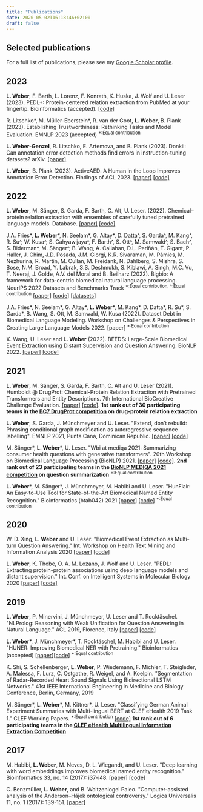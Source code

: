 ```yaml
---
title: "Publications"
date: 2020-05-02T16:18:46+02:00
draft: false
---
```

<link rel="stylesheet" href="https://cdn.jsdelivr.net/gh/jpswalsh/academicons@1/css/academicons.min.css">

## Selected publications
For a full list of publications, please see my [Google Scholar profile](https://scholar.google.com/citations?user=OKbS2VAAAAAJ&hl=en&oi=ao).


## 2023
**L. Weber**, F. Barth, L. Lorenz, F. Konrath, K. Huska, J. Wolf and U. Leser (2023). PEDL+: Protein-centered relation extraction from PubMed at your fingertip. Bioinformatics (accepted). [[code]](https://github.com/leonweber/pedl)

R. Litschko\*, M. Müller-Eberstein\*, R. van der Goot, **L. Weber**, B. Plank (2023). Establishing Trustworthiness: Rethinking Tasks and Model Evaluation. EMNLP 2023 (accepted)
<sup>\*:Equal contribution</sup>

**L. Weber-Genzel**, R. Litschko, E. Artemova, and B. Plank (2023). Donkii: Can annotation error
detection methods find errors in instruction-tuning datasets? arXiv. [[paper]](https://arxiv.org/abs/2309.01669) 

**L. Weber**, B. Plank (2023). ActiveAED: A Human in the Loop Improves Annotation Error Detection. Findings of ACL 2023. [[paper]](https://aclanthology.org/2023.findings-acl.562/) [[code]](https://github.com/mainlp/ActiveAED)

## 2022
**L. Weber**, M. Sänger, S. Garda, F. Barth, C. Alt, U. Leser. (2022). Chemical–protein relation extraction with ensembles of carefully tuned pretrained language models. Database. [[paper]](https://academic.oup.com/database/article/doi/10.1093/database/baac098/6833204?login=false) [[code]](https://github.com/leonweber/drugprot)

J.A. Fries\*, **L. Weber**\*, N. Seelam\*, G. Altay\*, D. Datta\^, S. Garda\^, M. Kang\^, R. Su\^, W. Kusa\^, S. Cahyawijaya\^, F. Barth\^, S. Ott\^, M. Samwald\^, S. Bach\^, S. Biderman\^, M. Sänger\^, B. Wang, A. Callahan, D.L. Periñán, T. Gigant, P. Haller, J. Chim, J.D. Posada, J.M. Giorgi, K.R. Sivaraman, M. Pàmies, M. Nezhurina, R. Martin, M. Cullan, M. Freidank, N. Dahlberg, S. Mishra, S. Bose, N.M. Broad, Y. Labrak, S.S. Deshmukh, S. Kiblawi, A. Singh, M.C. Vu, T. Neeraj, J. Golde, A.V. del Moral and B. Beilharz (2022). Bigbio: A framework for data-centric biomedical natural language processing. NeurIPS 2022 Datasets and Benchmarks Track
<sup>\*:Equal contribution, \^:Equal contribution</sup> [[paper]](https://openreview.net/forum?id=8lQDn9zTQlW) [[code]](https://github.com/bigscience-workshop/biomedical) [[datasets]](https://huggingface.co/bigbio)


J.A. Fries\*, N. Seelam\*, G. Altay\*, **L. Weber**\*, M. Kang\*, D. Datta\*, R. Su\*, S. Garda\*, B. Wang, S. Ott, M. Samwald, W. Kusa (2022). Dataset Debt in Biomedical Language Modeling. Workshop on Challenges & Perspectives in Creating Large Language Models 2022. [[paper]](https://aclanthology.org/2022.bigscience-1.10/) 
<sup>\*:Equal contribution</sup>

X. Wang, U. Leser and **L. Weber** (2022). BEEDS: Large-Scale Biomedical Event Extraction using Distant Supervision and Question Answering. BioNLP 2022. [[paper]](https://aclanthology.org/2022.bionlp-1.28/) [[code]](https://github.com/WangXII/BEEDS)

## 2021
**L. Weber**, M. Sänger, S. Garda, F. Barth, C. Alt and U. Leser (2021). Humboldt @ DrugProt: Chemical-Protein Relation Extraction with Pretrained Transformers and Entity Descriptions. 7th International BioCreative Challenge Evaluation. [[paper]](https://biocreative.bioinformatics.udel.edu/media/store/files/2021/Track1_pos_2_BC7_submission_172.pdf) [[code]](https://github.com/leonweber/drugprot). 
**1st rank out of 30 participating teams in the [BC7 DrugProt competition](https://biocreative.bioinformatics.udel.edu/tasks/biocreative-vii/track-1/) on drug-protein relation extraction**

**L. Weber**, S. Garda, J. Münchmeyer and U. Leser. "Extend, don’t rebuild: Phrasing conditional graph modification as autoregressive sequence labelling". EMNLP 2021, Punta Cana, Dominican Republic. [[paper]](https://aclanthology.org/2021.emnlp-main.93/) [[code]](https://github.com/leonweber/extend)

M. Sänger\*, **L. Weber**\*, U. Leser. "Wbi at mediqa 2021: Summarizing consumer health questions with generative transformers". 20th Workshop on Biomedical Language Processing (BioNLP) 2021. [[paper]](https://aclanthology.org/2021.bionlp-1.9/) [[code]](https://github.com/leonweber/bionlp21_summarize). 
**2nd rank out of 23 participating teams in the [BioNLP MEDIQA 2021 competition](https://sites.google.com/view/mediqa2021) on question summarization**
<sup>\*:Equal contribution</sup>

 **L. Weber**\*, M. Sänger\*, J. Münchmeyer, M. Habibi and U. Leser. "HunFlair: An Easy-to-Use Tool for State-of-the-Art Biomedical Named Entity Recognition." Bioinformatics (btab042) 2021 [[paper]](https://academic.oup.com/bioinformatics/advance-article-abstract/doi/10.1093/bioinformatics/btab042/6122692) [[code]](https://github.com/flairNLP/flair)
<sup>\*:Equal contribution</sup>

## 2020
W. D. Xing, **L. Weber** and U. Leser. "Biomedical Event Extraction as Multi-turn Question Answering." Int. Workshop on Health Text Mining and Information Analysis 2020 [[paper]](https://www.aclweb.org/anthology/2020.louhi-1.10/)  [[code]](https://github.com/WangXII/bio_event_qa)

**L. Weber**, K. Thobe, O. A. M. Lozano, J. Wolf and U. Leser. "PEDL: Extracting protein-protein associations using deep language models and distant supervision." Int. Conf. on Intelligent Systems in Molecular Biology 2020 [[paper]](https://academic.oup.com/bioinformatics/article/36/Supplement_1/i490/5870497?searchresult=1) [[code]](https://github.com/leonweber/pedl)

## 2019
**L. Weber**, P. Minervini, J. Münchmeyer, U. Leser and T. Rocktäschel. "NLProlog: Reasoning with Weak Unification for Question Answering in Natural Language." ACL 2019, Florence, Italy [[paper]](https://arxiv.org/abs/1906.06187) [[code]](https://github.com/leonweber/nlprolog)

**L. Weber**\*, J. Münchmeyer\*, T. Rocktäschel, M. Habibi and U. Leser. "HUNER: Improving Biomedical NER with Pretraining." Bioinformatics (accepted) [[paper]](https://academic.oup.com/bioinformatics/advance-article/doi/10.1093/bioinformatics/btz528/5523847?guestAccessKey=6ea8dd1c-accb-47d3-9fc7-fb332cd7783e)[[code]](https://github.com/hu-ner/huner)
<sup>\*:Equal contribution</sup>

K. Shi, S. Schellenberger, **L. Weber**, P. Wiedemann, F. Michler, T. Steigleder, A. Malessa, F. Lurz, C. Ostgathe, R. Weigel, and A. Koelpin. "Segmentation of Radar-Recorded Heart Sound Signals Using Bidirectional LSTM Networks." 41st IEEE International Engineering in Medicine and Biology Conference, Berlin, Germany, 2019

M. Sänger\*, **L. Weber**\*, M. Kittner\*, U. Leser. "Classifying German Animal Experiment Summaries with Multi-lingual BERT at CLEF eHealth 2019 Task 1." CLEF Working Papers.
<sup>\*:Equal contribution</sup> [[code]](https://github.com/mariosaenger/clef19)
**1st rank out of 6 participating teams in the [CLEF eHealth Multilingual Information Extraction Competition](https://clefehealth.imag.fr/?page_id=171)**

## 2017
M. Habibi, **L. Weber**, M. Neves, D. L. Wiegandt, and U. Leser. "Deep learning with word embeddings improves biomedical named entity recognition." Bioinformatics 33, no. 14 (2017): i37-i48. [[paper]](https://academic.oup.com/bioinformatics/article/33/14/i37/3953940) [[code]](https://github.com/leonweber/tagger)

C. Benzmüller, **L. Weber**, and B. Woltzenlogel Paleo. "Computer-assisted analysis of the Anderson–Hájek ontological controversy." Logica Universalis 11, no. 1 (2017): 139-151. [[paper]](https://link.springer.com/content/pdf/10.1007/s11787-017-0160-9.pdf)
